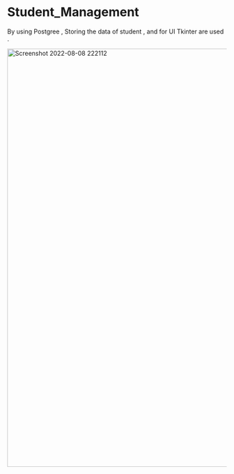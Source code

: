 # Student_Management
By using Postgree , Storing the data of student , and for UI Tkinter are used .

<img width="960" alt="Screenshot 2022-08-08 222112" src="https://user-images.githubusercontent.com/73948351/183471634-bcad5ed4-4768-461d-b411-36299b8cfffa.png">
